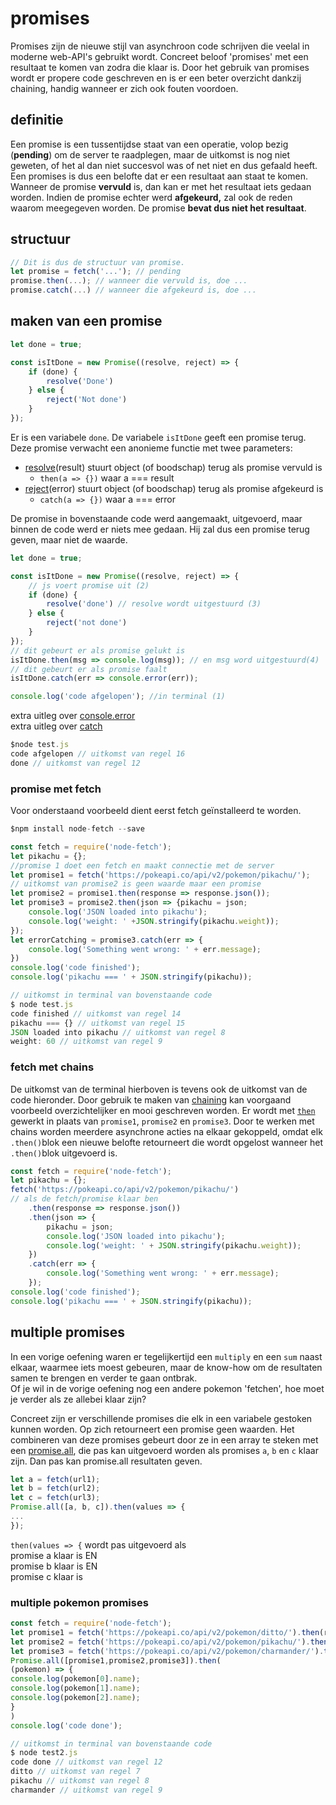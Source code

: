 # promises

Promises zijn de nieuwe stijl van asynchroon code schrijven die veelal in moderne web-API's gebruikt wordt. Concreet beloof 'promises' met een resultaat te komen van zodra die klaar is. Door het gebruik van promises wordt er propere code geschreven en is er een beter overzicht dankzij chaining, handig wanneer er zich ook fouten voordoen.

## definitie

Een promise is een tussentijdse staat van een operatie, volop bezig \(**pending**\) om de server te raadplegen, maar de uitkomst is nog niet geweten, of het al dan niet succesvol was of net niet en dus gefaald heeft.   
Een promises is dus een belofte dat er een resultaat aan staat te komen. Wanneer de promise **vervuld** is, dan kan er met het resultaat iets gedaan worden. Indien de promise echter werd **afgekeurd,** zal ook de reden waarom meegegeven worden. De promise **bevat dus niet het resultaat**.

## structuur

```javascript
// Dit is dus de structuur van promise.
let promise = fetch('...'); // pending
promise.then(...); // wanneer die vervuld is, doe ...
promise.catch(...) // wanneer die afgekeurd is, doe ...
```

## maken van een promise

```javascript
let done = true;

const isItDone = new Promise((resolve, reject) => {
    if (done) {
        resolve('Done')
    } else {
        reject('Not done')
    }
});
```

Er is een variabele `done`. De variabele `isItDone` geeft een promise terug. Deze promise verwacht een anonieme functie met twee parameters:

* [resolve](https://developer.mozilla.org/en-US/docs/Web/JavaScript/Reference/Global_Objects/Promise/resolve)\(result\) stuurt object \(of boodschap\) terug als promise vervuld is 
  * `then(a => {})` waar a === result 
* [reject](https://developer.mozilla.org/en-US/docs/Web/JavaScript/Reference/Global_Objects/Promise/reject)\(error\) stuurt object \(of boodschap\) terug als promise afgekeurd is 
  * `catch(a => {})` waar a === error

De promise in bovenstaande code werd aangemaakt, uitgevoerd, maar binnen de code werd er niets mee gedaan. Hij zal dus een promise terug geven, maar niet de waarde.

```javascript
let done = true;

const isItDone = new Promise((resolve, reject) => {
    // js voert promise uit (2)
    if (done) {
        resolve('done') // resolve wordt uitgestuurd (3)
    } else {
        reject('not done')
    }
});
// dit gebeurt er als promise gelukt is
isItDone.then(msg => console.log(msg)); // en msg word uitgestuurd(4)
// dit gebeurt er als promise faalt
isItDone.catch(err => console.error(err));

console.log('code afgelopen'); //in terminal (1)
```

extra uitleg over [console.error](https://www.w3schools.com/jsref/met_console_error.asp)  
extra uitleg over [catch](https://developer.mozilla.org/en-US/docs/Web/JavaScript/Reference/Global_Objects/Promise/catch)

```javascript
$node test.js
code afgelopen // uitkomst van regel 16
done // uitkomst van regel 12
```

### promise met fetch

Voor onderstaand voorbeeld dient eerst fetch geïnstalleerd te worden.

```javascript
$npm install node-fetch --save
```

```javascript
const fetch = require('node-fetch');
let pikachu = {};
//promise 1 doet een fetch en maakt connectie met de server
let promise1 = fetch('https://pokeapi.co/api/v2/pokemon/pikachu/');
// uitkomst van promise2 is geen waarde maar een promise
let promise2 = promise1.then(response => response.json());
let promise3 = promise2.then(json => {pikachu = json;
    console.log('JSON loaded into pikachu');
    console.log('weight: ' +JSON.stringify(pikachu.weight));
});
let errorCatching = promise3.catch(err => {
    console.log('Something went wrong: ' + err.message);
})
console.log('code finished');
console.log('pikachu === ' + JSON.stringify(pikachu));
```

```javascript
// uitkomst in terminal van bovenstaande code 
$ node test.js
code finished // uitkomst van regel 14
pikachu === {} // uitkomst van regel 15
JSON loaded into pikachu // uitkomst van regel 8
weight: 60 // uitkomst van regel 9
```

### fetch met chains

De uitkomst van de terminal hierboven is tevens ook de uitkomst van de code hieronder. Door gebruik te maken van [chaining](https://javascript.info/promise-chaining) kan voorgaand voorbeeld overzichtelijker en mooi geschreven worden. Er wordt met [`then`](https://developer.mozilla.org/en-US/docs/Learn/JavaScript/Asynchronous/Promises#Improvements_with_promises) gewerkt in plaats van `promise1`, `promise2` en `promise3`. Door te werken met chains worden meerdere asynchrone acties na elkaar gekoppeld, omdat elk `.then()`blok een nieuwe belofte retourneert die wordt opgelost wanneer het `.then()`blok uitgevoerd is.

```javascript
const fetch = require('node-fetch');
let pikachu = {};
fetch('https://pokeapi.co/api/v2/pokemon/pikachu/')
// als de fetch/promise klaar ben
    .then(response => response.json())
    .then(json => {
        pikachu = json;
        console.log('JSON loaded into pikachu');
        console.log('weight: ' + JSON.stringify(pikachu.weight));
    })
    .catch(err => {
        console.log('Something went wrong: ' + err.message);
    });
console.log('code finished');
console.log('pikachu === ' + JSON.stringify(pikachu));
```

## multiple promises

In een vorige oefening waren er tegelijkertijd een `multiply` en een `sum` naast elkaar, waarmee iets moest gebeuren, maar de know-how om de resultaten samen te brengen en verder te gaan ontbrak.   
Of je wil in de vorige oefening nog een andere pokemon 'fetchen', hoe moet je verder als ze allebei klaar zijn?

Concreet zijn er verschillende promises die elk in een variabele gestoken kunnen worden. Op zich retourneert een promise geen waarden. Het combineren van deze promises gebeurt door ze in een array te steken met een [promise.all](https://developer.mozilla.org/en-US/docs/Web/JavaScript/Reference/Global_Objects/Promise/all), die pas kan uitgevoerd worden als promises `a`, `b` en `c` klaar zijn. Dan pas kan promise.all resultaten geven.

```javascript
let a = fetch(url1);
let b = fetch(url2);
let c = fetch(url3);
Promise.all([a, b, c]).then(values => {
...
});
```

`then(values => {` wordt pas uitgevoerd als   
promise a klaar is EN   
promise b klaar is EN   
promise c klaar is

### multiple pokemon promises

```javascript
const fetch = require('node-fetch');
let promise1 = fetch('https://pokeapi.co/api/v2/pokemon/ditto/').then(response => response.json());;
let promise2 = fetch('https://pokeapi.co/api/v2/pokemon/pikachu/').then(response => response.json());;
let promise3 = fetch('https://pokeapi.co/api/v2/pokemon/charmander/').then(response => response.json());;
Promise.all([promise1,promise2,promise3]).then(
(pokemon) => {
console.log(pokemon[0].name);
console.log(pokemon[1].name);
console.log(pokemon[2].name);
}
)
console.log('code done');
```

```javascript
// uitkomst in terminal van bovenstaande code 
$ node test2.js
code done // uitkomst van regel 12
ditto // uitkomst van regel 7
pikachu // uitkomst van regel 8
charmander // uitkomst van regel 9
```


